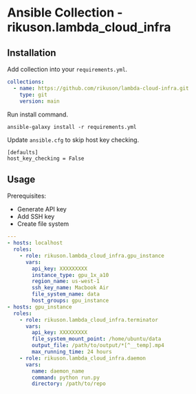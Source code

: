 # Ansible Collection - rikuson.lambda\_cloud\_infra

## Installation

Add collection into your `requirements.yml`.

```yaml
collections:
  - name: https://github.com/rikuson/lambda-cloud-infra.git
    type: git
    version: main
```

Run install command.

```shell
ansible-galaxy install -r requirements.yml
```

Update `ansible.cfg` to skip host key checking.

```
[defaults]
host_key_checking = False
```

## Usage

Prerequisites:

- Generate API key
- Add SSH key
- Create file system

```yaml
---
- hosts: localhost
  roles:
    - role: rikuson.lambda_cloud_infra.gpu_instance
      vars:
        api_key: XXXXXXXXX
        instance_type: gpu_1x_a10
        region_name: us-west-1
        ssh_key_name: Macbook Air
        file_system_name: data
        host_groups: gpu_instance
- hosts: gpu_instance
  roles:
    - role: rikuson.lambda_cloud_infra.terminator
      vars:
        api_key: XXXXXXXXX
        file_system_mount_point: /home/ubuntu/data
        output_file: /path/to/output/*[^__temp].mp4
        max_running_time: 24 hours
    - role: rikuson.lambda_cloud_infra.daemon
      vars:
        name: daemon_name
        command: python run.py
        directory: /path/to/repo
```
